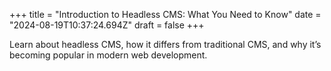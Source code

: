 +++
title = "Introduction to Headless CMS: What You Need to Know"
date = "2024-08-19T10:37:24.694Z"
draft = false
+++

  Learn about headless CMS, how it differs from traditional CMS, and why it’s becoming popular in modern web development.
        